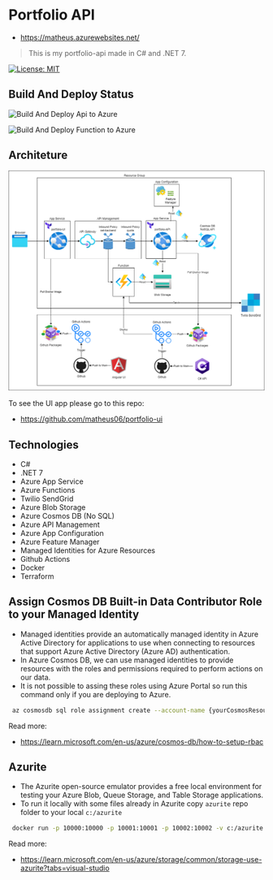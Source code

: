 # Portfolio API

* https://matheus.azurewebsites.net/

> This is my portfolio-api made in C# and .NET 7.

[![License: MIT](https://img.shields.io/badge/License-MIT-blue.svg)](https://opensource.org/licenses/MIT)

## Build And Deploy Status

![Build And Deploy Api to Azure](https://github.com/matheus06/portfolio-api/actions/workflows/azure-container-webapp-api.yml/badge.svg)

![Build And Deploy Function to Azure](https://github.com/matheus06/portfolio-api/actions/workflows/azure-function-app.yml/badge.svg)

## Architeture

![architeture](/architeture/portfolio.png)

To see the UI app please go to this repo:

* <https://github.com/matheus06/portfolio-ui>

## Technologies

* C#
* .NET 7
* Azure App Service
* Azure Functions
* Twilio SendGrid
* Azure Blob Storage
* Azure Cosmos DB (No SQL)
* Azure API Management
* Azure App Configuration
* Azure Feature Manager
* Managed Identities for Azure Resources
* Github Actions
* Docker
* Terraform

## Assign Cosmos DB Built-in Data Contributor Role to your Managed Identity

* Managed identities provide an automatically managed identity in Azure Active Directory for applications to use when connecting to resources that support Azure Active Directory (Azure AD) authentication.
* In Azure Cosmos DB, we can use managed identities to provide resources with the roles and permissions required to perform actions on our data.
* It is not possible to assing these roles using Azure Portal so run this command only if you are deploying to Azure.

```bash
 az cosmosdb sql role assignment create --account-name {yourCosmosResourceName} --resource-group {yourResourceGroup} --scope "/" -p {yourAzureObjectID} --role-definition-id 00000000-0000-0000-0000-000000000002
```

Read more:

* <https://learn.microsoft.com/en-us/azure/cosmos-db/how-to-setup-rbac>

## Azurite

* The Azurite open-source emulator provides a free local environment for testing your Azure Blob, Queue Storage, and Table Storage applications. 
* To run it locally with some files already in Azurite copy `azurite` repo folder to your local `c:/azurite`

```bash
 docker run -p 10000:10000 -p 10001:10001 -p 10002:10002 -v c:/azurite:/data mcr.microsoft.com/azure-storage/azurite
```

Read more:

* <https://learn.microsoft.com/en-us/azure/storage/common/storage-use-azurite?tabs=visual-studio>
